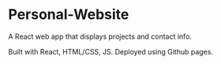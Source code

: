 # Personal-Website

A React web app that displays projects and contact info.

Built with React, HTML/CSS, JS. Deployed using Github pages.
